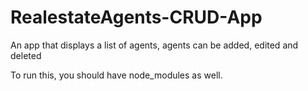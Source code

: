 # RealestateAgents-CRUD-App
An app that displays a list of agents, agents can be added, edited and deleted

To run this, you should have node_modules as well.
